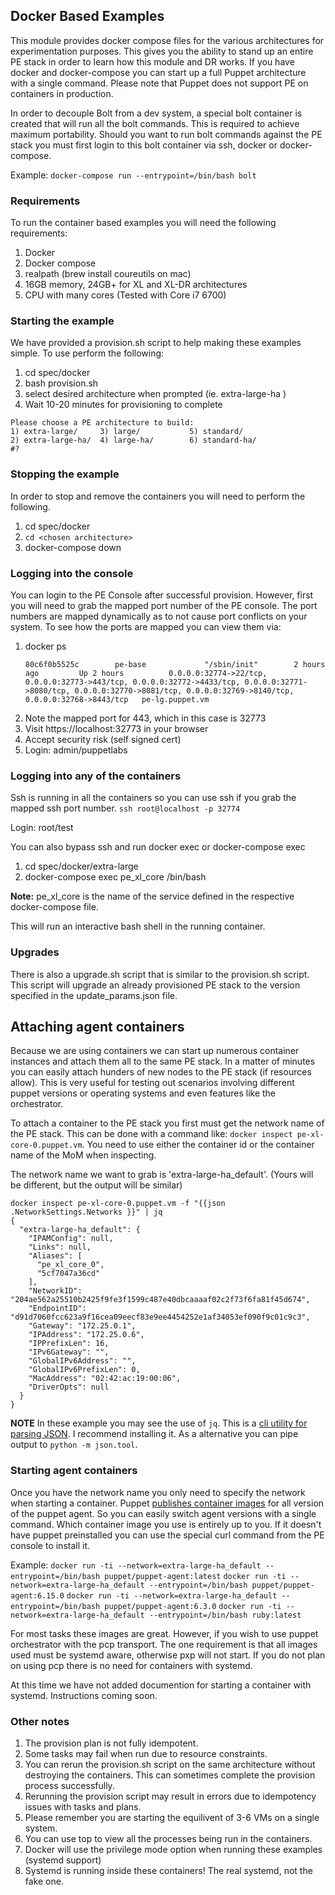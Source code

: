 ## Docker Based Examples
This module provides docker compose files for the various architectures for experimentation purposes. This gives you the ability to stand up an entire PE stack in order to learn how this module and DR works. If you have docker and docker-compose you can start up a full Puppet architecture with a single command.  Please note that Puppet does not support PE on containers in production.  

In order to decouple Bolt from a dev system, a special bolt container is created that will run all the bolt commands.  This is
required to achieve maximum portability.  Should you want to run bolt commands against the PE stack you must
first login to this bolt container via ssh, docker or docker-compose.

Example: `docker-compose run --entrypoint=/bin/bash bolt`

### Requirements
To run the container based examples you will need the following requirements:

1. Docker
2. Docker compose
3. realpath (brew install coureutils on mac)
4. 16GB memory, 24GB+ for XL and XL-DR architectures
5. CPU with many cores (Tested with Core i7 6700)

### Starting the example
We have provided a provision.sh script to help making these examples simple.
To use perform the following:

1. cd spec/docker
2. bash provision.sh
3. select desired architecture when prompted (ie. extra-large-ha )
4. Wait 10-20 minutes for provisioning to complete

```
Please choose a PE architecture to build: 
1) extra-large/     3) large/           5) standard/
2) extra-large-ha/  4) large-ha/        6) standard-ha/
#?  
```

### Stopping the example
In order to stop and remove the containers you will need to perform the following.

1. cd spec/docker
2. `cd <chosen architecture>` 
3. docker-compose down

### Logging into the console
You can login to the PE Console after successful provision.  However, first you will need to 
grab the mapped port number of the PE console.  The port numbers are mapped dynamically as to not
cause port conflicts on your system. To see how the ports are mapped you can view them via:

1. docker ps
    ```
    80c6f0b5525c        pe-base             "/sbin/init"        2 hours ago         Up 2 hours          0.0.0.0:32774->22/tcp, 0.0.0.0:32773->443/tcp, 0.0.0.0:32772->4433/tcp, 0.0.0.0:32771->8080/tcp, 0.0.0.0:32770->8081/tcp, 0.0.0.0:32769->8140/tcp, 0.0.0.0:32768->8443/tcp   pe-lg.puppet.vm
    ```
2. Note the mapped port for 443, which in this case is 32773
3. Visit https://localhost:32773 in your browser
4. Accept security risk (self signed cert)
5. Login: admin/puppetlabs

### Logging into any of the containers
Ssh is running in all the containers so you can use ssh if you grab the mapped ssh port number. `ssh root@localhost -p 32774`

Login: root/test

You can also bypass ssh and run docker exec or docker-compose exec

1. cd spec/docker/extra-large
2. docker-compose exec pe_xl_core /bin/bash

**Note:** pe_xl_core is the name of the service defined in the respective docker-compose file.

This will run an interactive bash shell in the running container.

### Upgrades
There is also a upgrade.sh script that is similar to the provision.sh script.  This script will upgrade an already provisioned PE stack to the version specified in the update_params.json file.

## Attaching agent containers
Because we are using containers we can start up numerous container instances and attach them all to the same PE stack.  In a matter of minutes you can easily attach hunders of new nodes to the PE stack (if resources allow). This is very useful for testing out scenarios involving different puppet versions or operating systems and even features like the orchestrator. 

To attach a container to the PE stack you first must get the network name of the PE stack.  This can be done with a command like: `docker inspect pe-xl-core-0.puppet.vm`.  You need to use either the container id or the container name of the MoM when inspecting. 

The network name we want to grab is 'extra-large-ha_default'.  (Yours will be different, but the output will be similar)

```shell
docker inspect pe-xl-core-0.puppet.vm -f "{{json .NetworkSettings.Networks }}" | jq
{
  "extra-large-ha_default": {
    "IPAMConfig": null,
    "Links": null,
    "Aliases": [
      "pe_xl_core_0",
      "5cf7047a36cd"
    ],
    "NetworkID": "204ae562a25510b2425f9fe3f1599c487e40dbcaaaaf02c2f73f6fa81f45d674",
    "EndpointID": "d91d7060fcc623a9f16cea09eecf83e9ee4454252e1af34053ef090f9c01c9c3",
    "Gateway": "172.25.0.1",
    "IPAddress": "172.25.0.6",
    "IPPrefixLen": 16,
    "IPv6Gateway": "",
    "GlobalIPv6Address": "",
    "GlobalIPv6PrefixLen": 0,
    "MacAddress": "02:42:ac:19:00:06",
    "DriverOpts": null
  }
}
```

**NOTE** In these example you may see the use of `jq`.  This is a [cli utility for parsing JSON](https://stedolan.github.io/jq/).  I recommend installing it.  As a alternative you can pipe output to `python -m json.tool`.

### Starting agent containers
Once you have the network name you only need to specify the network when starting a container.  Puppet [publishes container images](https://hub.docker.com/r/puppet/puppet-agent) for all version of the puppet agent.  So you can easily switch agent versions with a single command. Which container image you use is entirely up to you.  If it doesn't have puppet preinstalled you can use the special curl command from the PE console to install it. 

Example:
 `docker run -ti --network=extra-large-ha_default --entrypoint=/bin/bash puppet/puppet-agent:latest`
 `docker run -ti --network=extra-large-ha_default --entrypoint=/bin/bash puppet/puppet-agent:6.15.0`
 `docker run -ti --network=extra-large-ha_default --entrypoint=/bin/bash puppet/puppet-agent:6.3.0`
 `docker run -ti --network=extra-large-ha_default --entrypoint=/bin/bash ruby:latest`

For most tasks these images are great.  However, if you wish to use puppet orchestrator with the pcp transport. The one requirement is that all images used must be systemd aware, otherwise pxp will not start. If you do not plan on using pcp 
there is no need for containers with systemd.

At this time we have not added documention for starting a container with systemd.  Instructions coming soon.


### Other notes
1. The provision plan is not fully idempotent.
2. Some tasks may fail when run due to resource constraints.
3. You can rerun the provision.sh script on the same architecture without destroying the containers.  This can sometimes complete the provision process successfully. 
4. Rerunning the provision script may result in errors due to idempotency issues with tasks and plans.
5. Please remember you are starting the equilivent of 3-6 VMs on a single system.  
6. You can use top to view all the processes being run in the containers.
7. Docker will use the privilege mode option when running these examples (systemd support)
8. Systemd is running inside these containers!  The real systemd, not the fake one.
